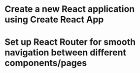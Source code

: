 # Create a new React application using Create React App
# Set up React Router for smooth navigation between different components/pages